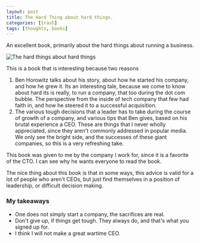```yaml
---
layout: post
title: The Hard Thing about hard things.
categories: [trash]
tags: [thoughts, books]
---
```



An excellent book, primarily about the hard things about running a business.

![The hard things about hard things](https://images-na.ssl-images-amazon.com/images/I/51slqM2g3jL._SX329_BO1,204,203,200_.jpg)

This is a book that is interesting because two reasons
1. Ben Horowitz talks about his story, about how he started his company, and how he grew it. Its an interesting tale, because we come to know about hard its is really, to run a company, that too during the dot com bubble. The perspective from the inside of tech company that few had faith in, and how he steered it to a successful acquisition.
2. The various tough decisions that a leader has to take during the course of growth of a company, and various tips that Ben gives, based on his brutal experience a CEO. These are things that I never wholly appreciated, since they aren't commonly addressed in popular media. We only see the bright side, and the successes of these giant companies, so this is a very refreshing take.

This book was given to me by the company I work for, since it is a favorite of the CTO. I can see why he wants everyone to read the book.

The nice thing about this book is that in some ways, this advice is valid for a lot of people who aren't CEOs, but just find themselves in a position of leadership, or difficult decision making.


### My takeaways
- One does not simply start a company, the sacrifices are real.
- Don't give up, if things get tough. They always do, and that's what you signed up for.
- I think I will not make a great wartime CEO.
